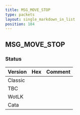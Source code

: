 ```yaml
---
title: MSG_MOVE_STOP
type: packets
layout: single_markdown_in_list
position: 184
---
```


## MSG_MOVE_STOP

### Status

Version | Hex | Comment
---------- | ---------- | ---------- 
Classic |  |  
TBC |  |  
WotLK |  |  
Cata |  |  
